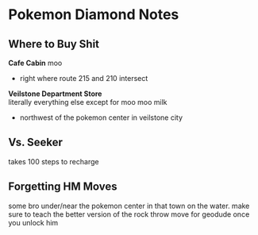  # Pokemon Diamond Notes

## Where to Buy Shit
**Cafe Cabin**
moo
- right where route 215 and 210 intersect

**Veilstone Department Store**  
literally everything else except for moo moo milk
- northwest of the pokemon center in veilstone city


## Vs. Seeker
takes 100 steps to recharge

## Forgetting HM Moves
some bro under/near the pokemon center in that town on the water. make sure to teach the better version of the rock throw move for geodude once you unlock him

